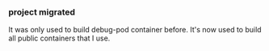 ### project migrated

It was only used to build debug-pod container before. It's now used to build all public containers that I use.

